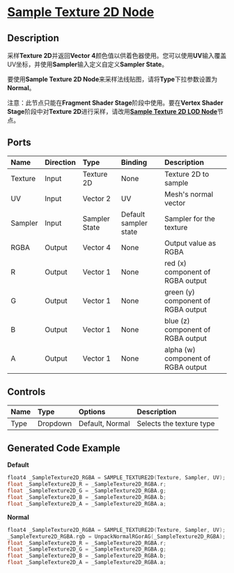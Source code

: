 # [Sample Texture 2D Node](https://docs.unity3d.com/Packages/com.unity.shadergraph@7.3/manual/Sample-Texture-2D-Node.html)

## Description
采样**Texture 2D**并返回**Vector 4**颜色值以供着色器使用。您可以使用**UV**输入覆盖UV坐标，并使用**Sampler**输入定义自定义**Sampler State**。

要使用**Sample Texture 2D Node**来采样法线贴图，请将**Type**下拉参数设置为**Normal**。


注意：此节点只能在**Fragment Shader Stage**阶段中使用。要在**Vertex Shader Stage**阶段中对**Texture 2D**进行采样，请改用[**Sample Texture 2D LOD Node**](../SampleTexture2DLOD/README.md)节点。

## Ports
|Name|Direction|Type|Binding|Description
|:---|:--------|:---|:------|:----
|Texture|Input|Texture 2D|None|Texture 2D to sample
|UV|Input|Vector 2|UV|Mesh's normal vector
|Sampler|Input|Sampler State|Default sampler state|Sampler for the texture
|RGBA|Output|Vector 4|None|Output value as RGBA
|R|Output|Vector 1|None|red (x) component of RGBA output
|G|Output|Vector 1|None|green (y) component of RGBA output
|B|Output|Vector 1|None|blue (z) component of RGBA output
|A|Output|Vector 1|None|alpha (w) component of RGBA output


## Controls
|Name|Type|Options|Description
|:---|:---|:------|:----
|Type|Dropdown|Default, Normal|Selects the texture type


## Generated Code Example
**Default**
```h
float4 _SampleTexture2D_RGBA = SAMPLE_TEXTURE2D(Texture, Sampler, UV);
float _SampleTexture2D_R = _SampleTexture2D_RGBA.r;
float _SampleTexture2D_G = _SampleTexture2D_RGBA.g;
float _SampleTexture2D_B = _SampleTexture2D_RGBA.b;
float _SampleTexture2D_A = _SampleTexture2D_RGBA.a;
```

**Normal**
```h
float4 _SampleTexture2D_RGBA = SAMPLE_TEXTURE2D(Texture, Sampler, UV);
_SampleTexture2D_RGBA.rgb = UnpackNormalRGorAG(_SampleTexture2D_RGBA);
float _SampleTexture2D_R = _SampleTexture2D_RGBA.r;
float _SampleTexture2D_G = _SampleTexture2D_RGBA.g;
float _SampleTexture2D_B = _SampleTexture2D_RGBA.b;
float _SampleTexture2D_A = _SampleTexture2D_RGBA.a;
```